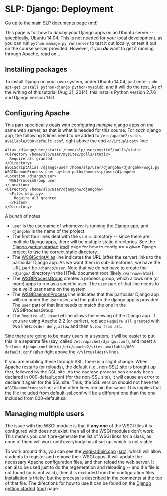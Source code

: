 SLP: Django: Deployment
=======================

[Go up to the main SLP documents page](index.html) ([md](index.md))

This page is for how to *deploy* your Django apps on an Ubuntu server -- specifically, Ubuntu 14.04.  This is not needed for your local development, as you can run `python manage.py runserver` to test it out locally, or test it out on the course server provided.  However, if you ***do*** want to get it running through Apache, read on...

Installing packages
-------------------

To install Django on your own system, under Ubuntu 14.04, just enter `sudo apt-get install python-django python-mysqldb`, and it will do the rest.  As of the writing of this tutorial (Aug 31, 2014), this installs Python version 2.7.6 and Django version 1.6.1.

Configuring Apache
------------------

This part specifically deals with configuring *multiple* django apps on the same web server, as that is what is needed for this course.  For *each* django app, the following 8 lines need to be added to `/etc/apache2/sites-available/000-default.conf`, right above the end `</VirtualHost>` line:

```
Alias /django/user/static /home/slp/user/mysite2/polls/static
<Directory /home/slp/user/mysite2/polls/static>
  Require all granted
</Directory>
WSGIScriptAlias /django/user /home/slp/user/djangohw/djangohw/wsgi.py
WSGIDaemonProcess user python-path=/home/slp/user/djangohw
<Location /django/user>
  WSGIProcessGroup user
</Location>
<Directory /home/slp/user/djangohw/djangohw>
  <Files wsgi.py>
    Require all granted
  </Files>
</Directory>
```

A bunch of notes:

- `user` is the username of whomever is running the Django app, and `djangohw` is the name of the project.
- The first four lines deal with the `static` directory -- since there are multiple Django apps, there will be multiple static directories.  See the [Django getting started](django-getting-started.html) ([md](django-getting-started.md)) page for how to configure a given Django project to use the correct static directory.
- The [WSGIScriptAlias](https://code.google.com/p/modwsgi/wiki/ConfigurationDirectives#WSGIScriptAlias) line indicates the URL (after the server) links to the particular Django app.  As we want them in sub-directories, we have the URL part be `/django/user`.  Note that we do *not* have to create the `/django/` directory in the HTML document root (likely `/var/www/html`).
- The [WSGIProcessGroup](https://code.google.com/p/modwsgi/wiki/ConfigurationDirectives#WSGIProcessGroup) creates a process group, which allows one (or more) apps to run as a specific user. The `user` part of that line needs to be a valid user name on the system
- The [WSGIDaemonProcess](https://code.google.com/p/modwsgi/wiki/ConfigurationDirectives#WSGIDaemonProcess) line indicates that this particular Django app will run under the `user` user, and the path to the django app is provided. The `user` part of that line needs to match the one in the WSGIProcessGroup.
- The `Require all granted` line allows the viewing of the Django app.  If you are using Apache 2.2 (or earlier), replace `Require all granted` with two lines: `Order deny,allow` and then `Allow from all`.

Sine there are going to be many users in a system, it will be easier to put this in a separate file (say, called `/etc/apache2/django.conf`), and insert a `Include django.conf` line in `/etc/apache2/sites-available/000-default.conf` (also right above the `</VirtualHost>` line).

If you are enabling these through SSL, there is a slight change.  When Apache restarts (or reloads), the default (i.e., non-SSL) site is brought up first, followed by the SSL site.  As the daemon process has already been declared in 000-default.conf (for the non-SSL site), it will cause an error to declare it again for the SSL site.  Thus, the SSL version should not have the `WSGIDaemonProcess` line; all the other lines remain the same.  This implies that the file included from default-ssl.conf will be a different one than the one included from 000-default.ssl.

Managing multiple users
-----------------------

The issue with the WSGI module is that if **any one** of the WSGI files it is configured with does not exist, then all of the WSGI modules don't work.  This means you can't pre-generate the list of WSGI links for a class, as none of them will work until everybody has it set up, which is not viable.

To work around this, you can see the [wsgi-admin.cpp](../utils/wsgi-admin/wsgi-admin.cpp.html) ([src](../utils/wsgi-admin/wsgi-admin.cpp)), which will allow students to register and remove their WSGI apps.  It will update the necessary Apache configuration files, and then reload the web server.  It can also be used just to do the regeneration and reloading -- and if a file is not found (or is not valid), then it is excluded from the configuration files.  Installation is tricky, but the process is described in the comments at the top of that file.  The directions for how to use it can be found on the [Django getting started](django-getting-started.html) ([md](django-getting-started.md)) page.
